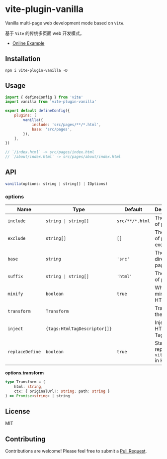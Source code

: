 # vite-plugin-vanilla

Vanilla multi-page web development mode based on `Vite`.

基于 `Vite` 的传统多页面 web 开发模式。

- [Online Example](https://stackblitz.com/edit/vite-plugin-vanilla-example)

## Installation

```
npm i vite-plugin-vanilla -D
```

## Usage

```js
import { defineConfig } from 'vite'
import vanilla from 'vite-plugin-vanilla'

export default defineConfig({
	plugins: [
		vanilla({
			include: 'src/pages/**/*.html',
			base: 'src/pages',
		}),
	],
})

// `/index.html` -> src/pages/index.html
// `/about/index.html` -> src/pages/about/index.html
```

## API

```js
vanilla(options: string | string[] | IOptions)
```

### options

| Name            | Type                         | Default         | Description                           |
| --------------- | ---------------------------- | --------------- | ------------------------------------- |
| `include`       | `string \| string[]`         | `src/**/*.html` | The pattern of pages.                 |
| `exclude`       | `string[]`                   | `[]`            | The pattern of pages to exclude.      |
| `base`          | `string`                     | `'src'`         | The base directory of pages.          |
| `suffix`        | `string \| string[]`         | `'html'`        | The suffix of page file.              |
| `minify`        | `boolean`                    | `true`          | Whether to minify the HTML.           |
| `transform`     | `Transform`                  |                 | Transform the HTML.                   |
| `inject`        | `{tags:HtmlTagDescriptor[]}` |                 | Inject the HTML Tags.                 |
| `replaceDefine` | `boolean`                    | `true`          | Static replace `vite.define` in HTML. |

**options.transform**

```typescript
type Transform = (
	html: string,
	ctx: { originalUrl?: string; path: string }
) => Promise<string> | string
```

## License

MIT

## Contributing

Contributions are welcome! Please feel free to submit a [Pull Request](https://github.com/Marinerer/vite-plugins/pulls).
